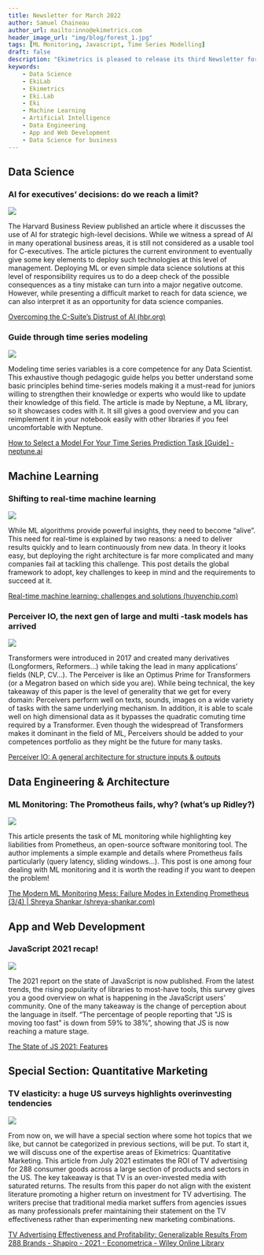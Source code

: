```yaml
---
title: Newsletter for March 2022
author: Samuel Chaineau
author_url: mailto:inno@ekimetrics.com
header_image_url: "img/blog/forest_1.jpg"
tags: [ML Monitoring, Javascript, Time Series Modelling]
draft: false
description: "Ekimetrics is pleased to release its third Newsletter for the year 2022! A new feature has now been added which is a special section detailing some news that we would like to share but are not specifically linked to one of our main categories. As usual, do not hesitate to check the links added and of course using it live during your projects!"
keywords:
    - Data Science
    - EkiLab
    - Ekimetrics
    - Eki.Lab
    - Eki
    - Machine Learning
    - Artificial Intelligence
    - Data Engineering
    - App and Web Development
    - Data Science for business
---
```


<!--truncate-->



## Data Science 

### AI for executives’ decisions: do we reach a limit? 

![](img/newsletter_march_2022/Image1.jpg)

The Harvard Business Review published an article where it discusses the use of AI for strategic high-level decisions. While we witness a spread of AI in many operational business areas, it is still not considered as a usable tool for C-executives. The article pictures the current environment to eventually give some key elements to deploy such technologies at this level of management. Deploying ML or even simple data science solutions at this level of responsibility requires us to do a deep check of the possible consequences as a tiny mistake can turn into a major negative outcome. However, while presenting a difficult market to reach for data science, we can also interpret it as an opportunity for data science companies.

[Overcoming the C-Suite’s Distrust of AI (hbr.org)](https://hbr.org/2022/03/overcoming-the-c-suites-distrust-of-ai)

### Guide through time series modeling

![](img/newsletter_march_2022/Image2.png)

Modeling time series variables is a core competence for any Data Scientist. This exhaustive though pedagogic guide helps you better understand some basic principles behind time-series models making it a must-read for juniors willing to strengthen their knowledge or experts who would like to update their knowledge of this field. The article is made by Neptune, a ML library, so it showcases codes with it. It sill gives a good overview and you can reimplement it in your notebook easily with other libraries if you feel uncomfortable with Neptune.

[How to Select a Model For Your Time Series Prediction Task [Guide] - neptune.ai](https://neptune.ai/blog/select-model-for-time-series-prediction-task?utm_source=mlndev&utm_medium=post&utm_campaign=blog-select-model-for-time-series-prediction-task&ref=mlnews)

## Machine Learning

### Shifting to real-time machine learning

![](img/newsletter_march_2022/Image3.png)

While ML algorithms provide powerful insights, they need to become “alive”. This need for real-time is explained by two reasons: a need to deliver results quickly and to learn continuously from new data. In theory it looks easy, but deploying the right architecture is far more complicated and many companies fail at tackling this challenge. This post details the global framework to adopt, key challenges to keep in mind and the requirements to succeed at it. 

[Real-time machine learning: challenges and solutions (huyenchip.com)](https://huyenchip.com/2022/01/02/real-time-machine-learning-challenges-and-solutions.html?ref=mlnews#towards-online-prediction)

### Perceiver IO, the next gen of large and multi -task models has arrived

![](img/newsletter_march_2022/Image4.png)

Transformers were introduced in 2017 and created many derivatives (Longformers, Reformers…) while taking the lead in many applications’ fields (NLP, CV…). The Perceiver is like an Optimus Prime for Transformers (or a Megatron based on which side you are). While being technical, the key takeaway of this paper is the level of generality that we get for every domain: Perceivers perform well on texts, sounds, images on a wide variety of tasks with the same underlying mechanism. In addition, it is able to scale well on high dimensional data as it bypasses the quadratic comuting time required by a Transformer. Even though the widespread of Transformers makes it dominant in the field of ML, Perceivers should be added to your competences portfolio as they might be the future for many tasks.

[Perceiver IO: A general architecture for structure inputs & outputs](https://arxiv.org/pdf/2107.14795.pdf)

## Data Engineering & Architecture

### ML Monitoring: The Promotheus fails, why? (what’s up Ridley?)

![](img/newsletter_march_2022/Image5.png)

This article presents the task of ML monitoring while highlighting key liabilities from Prometheus, an open-source software monitoring tool. The author implements a simple example and details where Prometheus fails particularly (query latency, sliding windows…). This post is one among four dealing with ML monitoring and it is worth the reading if you want to deepen the problem!

[The Modern ML Monitoring Mess: Failure Modes in Extending Prometheus (3/4) | Shreya Shankar (shreya-shankar.com)](https://www.shreya-shankar.com/rethinking-ml-monitoring-3/?ref=mlnews)


## App and Web Development

### JavaScript 2021 recap! 

![](img/newsletter_march_2022/Image6.png)

The 2021 report on the state of JavaScript is now published. From the latest trends, the rising popularity of libraries to most-have tools, this survey gives you a good overview on what is happening in the JavaScript users’ community. One of the many takeaway is the change of perception about the language in itself. “The percentage of people reporting that "JS is moving too fast" is down from 59% to 38%”, showing that JS is now reaching a mature stage. 

[The State of JS 2021: Features](https://2021.stateofjs.com/en-US/features/)

## Special Section: Quantitative Marketing

### TV elasticity: a huge US surveys highlights overinvesting tendencies

![](img/newsletter_march_2022/Image7.jpg)

From now on, we will have a special section where some hot topics that we like, but cannot be categorized in previous sections, will be put. To start it, we will discuss one of the expertise areas of Ekimetrics: Quantitative Marketing. This article from July 2021 estimates the ROI of TV advertising for 288 consumer goods across a large section of products and sectors in the US. The key takeaway is that TV is an over-invested media with saturated returns. The results from this paper do not align with the existent literature promoting a higher return on investment for TV advertising. The writers precise that traditional media market suffers from agencies issues as many professionals prefer maintaining their statement on the TV effectiveness rather than experimenting new marketing combinations. 

[TV Advertising Effectiveness and Profitability: Generalizable Results From 288 Brands - Shapiro - 2021 - Econometrica - Wiley Online Library](https://onlinelibrary.wiley.com/doi/pdf/10.3982/ECTA17674?casa_token=qFjMlFmqYRgAAAAA:DdA-UGKAxUAm6t8bXRhFcEYO8_M7G7QFEDKh5KQvhx-OBAYJXg90xqgoLiPYaj_TitLTfw9FkjaPjg)


